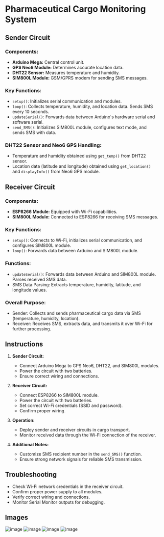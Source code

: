 # Pharmaceutical Cargo Monitoring System

## Sender Circuit

### Components:
- **Arduino Mega:** Central control unit.
- **GPS Neo6 Module:** Determines accurate location data.
- **DHT22 Sensor:** Measures temperature and humidity.
- **SIM800L Module:** GSM/GPRS modem for sending SMS messages.

### Key Functions:
- `setup()`: Initializes serial communication and modules.
- `loop()`: Collects temperature, humidity, and location data. Sends SMS every 10 seconds.
- `updateSerial()`: Forwards data between Arduino's hardware serial and software serial.
- `send_SMS()`: Initializes SIM800L module, configures text mode, and sends SMS with data.

### DHT22 Sensor and Neo6 GPS Handling:
- Temperature and humidity obtained using `get_temp()` from DHT22 sensor.
- Location data (latitude and longitude) obtained using `get_location()` and `displayInfo()` from Neo6 GPS module.

## Receiver Circuit

### Components:
- **ESP8266 Module:** Equipped with Wi-Fi capabilities.
- **SIM800L Module:** Connected to ESP8266 for receiving SMS messages.

### Key Functions:
- `setup()`: Connects to Wi-Fi, initializes serial communication, and configures SIM800L module.
- `loop()`: Forwards data between Arduino and SIM800L module.

### Functions:
- `updateSerial()`: Forwards data between Arduino and SIM800L module. Parses received SMS data.
- SMS Data Parsing: Extracts temperature, humidity, latitude, and longitude values.

### Overall Purpose:
- Sender: Collects and sends pharmaceutical cargo data via SMS (temperature, humidity, location).
- Receiver: Receives SMS, extracts data, and transmits it over Wi-Fi for further processing.

## Instructions

1. **Sender Circuit:**
   - Connect Arduino Mega to GPS Neo6, DHT22, and SIM800L modules.
   - Power the circuit with two batteries.
   - Ensure correct wiring and connections.

2. **Receiver Circuit:**
   - Connect ESP8266 to SIM800L module.
   - Power the circuit with two batteries.
   - Set correct Wi-Fi credentials (SSID and password).
   - Confirm proper wiring.

3. **Operation:**
   - Deploy sender and receiver circuits in cargo transport.
   - Monitor received data through the Wi-Fi connection of the receiver.

4. **Additional Notes:**
   - Customize SMS recipient number in the `send_SMS()` function.
   - Ensure strong network signals for reliable SMS transmission.

## Troubleshooting
- Check Wi-Fi network credentials in the receiver circuit.
- Confirm proper power supply to all modules.
- Verify correct wiring and connections.
- Monitor Serial Monitor outputs for debugging.

## Images

![image](https://github.com/user-attachments/assets/5a7d5c57-79a0-4be9-a89b-c04db27221a0)
![image](https://github.com/user-attachments/assets/e3a4475f-f33d-4c97-a77f-1bc2c45ab45b)
![image](https://github.com/user-attachments/assets/3e5c3564-9aec-4ccc-8d5c-3791823b8910)
![image](https://github.com/user-attachments/assets/fd712db9-d0a8-4cb3-8272-1715d33121bf)
